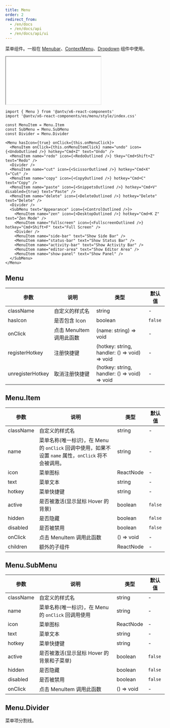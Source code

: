```yaml
---
title: Menu
order: 2
redirect_from:
  - /en/docs
  - /en/docs/api
  - /en/docs/api/ui
---
```


菜单组件。一般在 [Menubar](/en/docs/api/ui/menubar)、[ContextMenu](/en/docs/api/ui/contextmenu)、[Dropdown](/en/docs/api/ui/dropdown) 组件中使用。

<iframe src="/demos/api/ui/menu/basic"></iframe>

```tsx
import { Menu } from '@antv/x6-react-components'
import '@antv/x6-react-components/es/menu/style/index.css'

const MenuItem = Menu.Item
const SubMenu = Menu.SubMenu
const Divider = Menu.Divider

<Menu hasIcon={true} onClick={this.onMenuClick}>
  <MenuItem onClick={this.onMenuItemClick} name="undo" icon={<UndoOutlined />} hotkey="Cmd+Z" text="Undo" />
  <MenuItem name="redo" icon={<RedoOutlined />} tkey="Cmd+Shift+Z" text="Redo" />
  <Divider />
  <MenuItem name="cut" icon={<ScissorOutlined />} hotkey="Cmd+X" t="Cut" />
  <MenuItem name="copy" icon={<CopyOutlined />} hotkey="Cmd+C" text="Copy" />
  <MenuItem name="paste" icon={<SnippetsOutlined />} hotkey="Cmd+V" disabled={true} text="Paste" />
  <MenuItem name="delete" icon={<DeleteOutlined />} hotkey="Delete" text="Delete" />
  <Divider />
  <SubMenu text="Appearance" icon={<ControlOutlined />}>
    <MenuItem name="zen" icon={<DesktopOutlined />} hotkey="Cmd+K Z" text="Zen Mode" />
    <MenuItem name="fullscreen" icon={<FullscreenOutlined />} hotkey="Cmd+Shift+F" text="Full Screen" />
    <Divider />
    <MenuItem name="side-bar" text="Show Side Bar" />
    <MenuItem name="status-bar" text="Show Status Bar" />
    <MenuItem name="activity-bar" text="Show Activity Bar" />
    <MenuItem name="editor-area" text="Show Editor Area" />
    <MenuItem name="show-panel" text="Show Panel" />
  </SubMenu>
</Menu>
```

## Menu

| 参数             | 说明                     | 类型                                          | 默认值  |
|------------------|------------------------|-----------------------------------------------|---------|
| className        | 自定义的样式名           | string                                        | -       |
| hasIcon          | 是否包含 Icon            | boolean                                       | `false` |
| onClick          | 点击 MenuItem 调用此函数 | (name: string) => void                        | -       |
| registerHotkey   | 注册快捷键               | (hotkey: string, handler: () => void) => void | -       |
| unregisterHotkey | 取消注册快捷键           | (hotkey: string, handler: () => void) => void | -       |

## Menu.Item

| 参数      | 说明                                               | 类型       | 默认值  |
|-----------|--------------------------------------------------|------------|---------|
| className | 自定义的样式名                                     | string     | -       |
| name      | 菜单名称(唯一标识)，在 Menu 的 `onClick` 回调中使用，如果不设置 `name` 属性，`onClick` 将不会被调用。 | string     | -       |
| icon      | 菜单图标                                           | ReactNode  | -       |
| text      | 菜单文本                                           | string     | -       |
| hotkey    | 菜单快捷键                                         | string     | -       |
| active    | 是否被激活(显示鼠标 Hover 的背景)                  | boolean    | `false` |
| hidden    | 是否隐藏                                           | boolean    | `false` |
| disabled  | 是否被禁用                                         | boolean    | `false` |
| onClick   | 点击 MenuItem 调用此函数                           | () => void | -       |
| children  | 额外的子组件                                       | ReactNode  | -       |

## Menu.SubMenu

| 参数      | 说明                                               | 类型       | 默认值  |
|-----------|--------------------------------------------------|------------|---------|
| className | 自定义的样式名                                     | string     | -       |
| name      | 菜单名称(唯一标识)，在 Menu 的 `onClick` 回调用使用 | string     | -       |
| icon      | 菜单图标                                           | ReactNode  | -       |
| text      | 菜单文本                                           | string     | -       |
| hotkey    | 菜单快捷键                                         | string     | -       |
| active    | 是否被激活(显示鼠标 Hover 的背景和子菜单)          | boolean    | `false` |
| hidden    | 是否隐藏                                           | boolean    | `false` |
| disabled  | 是否被禁用                                         | boolean    | `false` |
| onClick   | 点击 MenuItem 调用此函数                           | () => void | -       |

## Menu.Divider

菜单项分割线。
